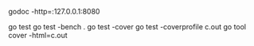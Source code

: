godoc -http=:127.0.0.1:8080

go test
go test -bench .
go test -cover
go test -coverprofile c.out
go tool cover -html=c.out